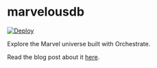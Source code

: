 marvelousdb
===========

[![Deploy](https://www.herokucdn.com/deploy/button.png)](https://heroku.com/deploy)

Explore the Marvel universe built with Orchestrate.

Read the blog post about it [here](http://orchestrate.io/blog/2014/04/08/explore-the-marvel-universe-with-orchestrate/).
